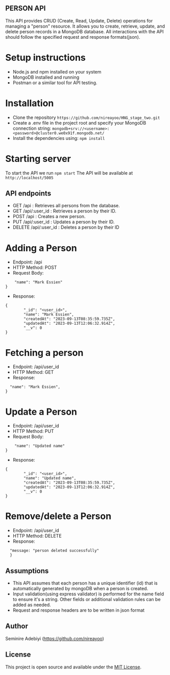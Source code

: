 ## PERSON API
This API provides CRUD (Create, Read, Update, Delete) operations for managing a "person" resource. It allows you to create, retrieve, update, and delete person records in a MongoDB database. All interactions with the API should follow the specified request and response formats(json).


# Setup instructions
- Node.js and npm installed on your system
- MongoDB installed and running
- Postman or a similar tool for API testing.

# Installation
- Clone the repository
```https://github.com/nireayoo/HNG_stage_two.git```
- Create a .env file in the project root and specify your MongoDB connection string:
```mongodb+srv://<username>:<password>@cluster0.we0x91f.mongodb.net/``` 
- Install the dependencies using: ```npm install```  
# Starting server
To start the API we run ```npm start```
The API will be available at ```http://localhost/5005```

## API endpoints
- GET /api : Retrieves all persons from the database.
- GET /api/:user_id : Retrieves a person by their ID.
- POST /api : Creates a new person.
- PUT /api/:user_id : Updates a person by their ID.
- DELETE /api/:user_id : Deletes a person by their ID

# Adding a Person
- Endpoint: /api
- HTTP Method: POST
- Request Body:
```{
    "name": "Mark Essien"
}
```
- Response:
```
{
        "_id": "<user_id>",
        "name": "Mark Essien",
        "createdAt": "2023-09-13T08:35:59.735Z",
        "updatedAt": "2023-09-13T12:06:32.914Z",
        "__v": 0
}
```

# Fetching a person
- Endpoint: /api/user_id
- HTTP Method: GET
- Response:
```{ 
  "name": "Mark Essien",
}
```

# Update a Person
- Endpoint: /api/user_id
- HTTP Method: PUT
- Request Body:
```{
    "name": "Updated name"
}
```
- Response:
```
{
        "_id": "<user_id>",
        "name": "Updated name",
        "createdAt": "2023-09-13T08:35:59.735Z",
        "updatedAt": "2023-09-13T12:06:32.914Z",
        "__v": 0
}
```

# Remove/delete a Person
- Endpoint: /api/user_id
- HTTP Method: DELETE
- Response:
```{
  "message: "person deleted successfully"
  }
  ```


## Assumptions
- This API assumes that each person has a unique identifier (id) that is automatically generated by mongoDB when a person is created.
- Input validation(using express validator) is performed for the name field to ensure it's a string. Other fields or additional validation rules can be added as needed.
- Request and response headers are to be written in json format

## Author
Seminire Adebiyi (https://github.com/nireayoo)

## License

This project is open source and available under the [MIT License](LICENSE).
